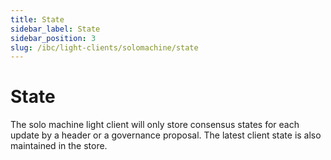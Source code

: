 ```yaml
---
title: State
sidebar_label: State
sidebar_position: 3
slug: /ibc/light-clients/solomachine/state
---
```



# State

The solo machine light client will only store consensus states for each update by a header
or a governance proposal. The latest client state is also maintained in the store.
